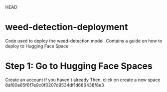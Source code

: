HEAD
# weed-detection-deployment
Code used to deploy the weed-detection model. Contains a guide on how to deploy to Hugging Face Space

# Step 1: Go to Hugging Face Spaces
Create an account if you haven't already
Then, click on create a new space
 8af80e85f6f7e9c0f0207d9534df1d686438f8e3
